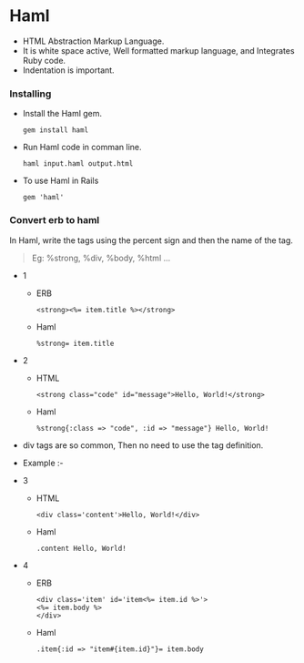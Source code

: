 # Haml

- HTML Abstraction Markup Language.
- It is white space active, Well formatted markup language, and Integrates Ruby code.
- Indentation is important.
  
### Installing
- Install the Haml gem.
  ```
  gem install haml
  ```
- Run Haml code in comman line.
  ```
  haml input.haml output.html
  ```
- To use Haml in Rails
  ```
  gem 'haml'
  ```
### Convert erb to haml
In Haml, write the tags using the percent sign and then the name of the tag.

> Eg: %strong, %div, %body, %html ...

- 1
  - ERB
    ```
    <strong><%= item.title %></strong>
    ```
  - Haml
    ```
    %strong= item.title
    ```
- 2
  - HTML 
    ```
    <strong class="code" id="message">Hello, World!</strong>
    ```
  - Haml
    ```
    %strong{:class => "code", :id => "message"} Hello, World!
    ```
- div tags are so common, Then no need to use the tag definition.
- Example :-
- 3
  - HTML
    ```
    <div class='content'>Hello, World!</div>
    ```
  - Haml
    ```
    .content Hello, World!
    ```
  
- 4
  - ERB
    ```
    <div class='item' id='item<%= item.id %>'>
    <%= item.body %>
    </div>
    ```
  - Haml
    ```
    .item{:id => "item#{item.id}"}= item.body
    ```


